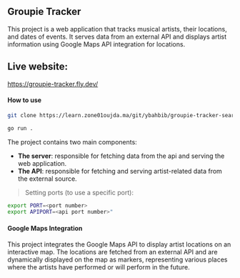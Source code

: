 ## Groupie Tracker 

This project is a web application that tracks musical artists, their locations, and dates of events. It serves data from an external API and displays artist information using Google Maps API integration for locations.

## Live website:
https://groupie-tracker.fly.dev/

#### How to use

```bash
git clone https://learn.zone01oujda.ma/git/ybahbib/groupie-tracker-search-bar
```

```bash
go run .
```

The project contains two main components:

- **The server**: responsible for fetching data from the api and serving the web application.
- **The API**: responsible for fetching and serving artist-related data from the external source.

> Setting ports (to use a specific port):

```bash
export PORT=<port number>
export APIPORT=<api port number>"
```

#### Google Maps Integration
This project integrates the Google Maps API to display artist locations on an interactive map. The locations are fetched from an external API and are dynamically displayed on the map as markers, representing various places where the artists have performed or will perform in the future.